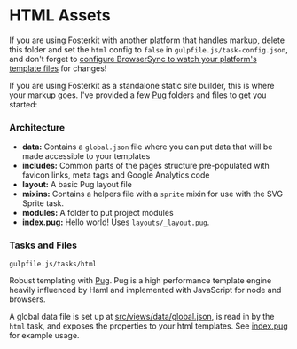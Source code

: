 # HTML Assets
If you are using Fosterkit with another platform that handles markup, delete this folder and set the `html` config to `false` in `gulpfile.js/task-config.json`, and don't forget to [configure BrowserSync to watch your platform's template files](https://browsersync.io/docs/options/#option-files) for changes!

If you are using Fosterkit as a standalone static site builder, this is where your markup goes. I've provided a few [Pug](https://pugjs.org/api/getting-started.html) folders and files to get you started:

### Architecture

- **data:** Contains a `global.json` file where you can put data that will be made accessible to your templates
- **includes:** Common parts of the pages structure pre-populated with favicon links, meta tags and Google Analytics code
- **layout:** A basic Pug layout file
- **mixins:** Contains a helpers file with a `sprite` mixin for use with the SVG Sprite task.
- **modules:** A folder to put project modules
- **index.pug:** Hello world! Uses `layouts/_layout.pug`.

### Tasks and Files
```
gulpfile.js/tasks/html
```
Robust templating with [Pug](https://pugjs.org/api/getting-started.html). Pug is a high performance template engine heavily influenced by Haml and implemented with JavaScript for node and browsers.

A global data file is set up at [src/views/data/global.json](src/views/data/global.json), is read in by the `html` task, and exposes the properties to your html templates. See [index.pug](src/views/index.pug) for example usage.
